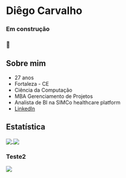 # Diêgo Carvalho
### Em construção <h3> :construction:


## **Sobre mim**
* 27 anos
* Fortaleza - CE
* Ciência da Computação
* MBA Gerenciamento de Projetos
* Analista de BI na SIMCo healthcare platform
* [LinkedIn](https://www.linkedin.com/in/diegocarvalhof/)




## **Estatística**
<a href="https://github.com/DiCarvalhof/DiCarvalhof">
  <img align="center" src="https://github-readme-stats.vercel.app/api?username=DiCarvalhof&show_icons=true&theme=dark"/>
</a>


<a href="https://github.com/DiCarvalhof/DiCarvalhof">
  <img align="center" src="https://github-readme-stats.vercel.app/api/top-langs/?username=DiCarvalhof&layout=compact&theme=dark&langs_count=10"/>
</a>


### Teste2
<a href="https://github.com/DiCarvalhof">
  <img align="center" src="https://github-readme-stats.vercel.app/api/top-langs/?username=DiCarvalhof&theme=dark&langs_count=8"/>
</a>